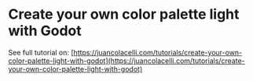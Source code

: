 # Create your own color palette light with Godot

See full tutorial on: [https://juancolacelli.com/tutorials/create-your-own-color-palette-light-with-godot](https://juancolacelli.com/tutorials/create-your-own-color-palette-light-with-godot)
